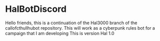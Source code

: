 # HalBotDiscord
 Hello friends, this is a continuation of the Hal3000 branch of the callofcthullhubot repository.
 This will work as a cyberpunk rules bot for a campaign that I am developing
 This is version Hal 1.0
